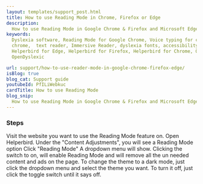 ```yaml
---
layout: templates/support_post.html
title: How to use Reading Mode in Chrome, Firefox or Edge
description:
  How to use Reading Mode in Google Chrome & Firefox and Microsoft Edge using Helperbird for free.
keywords:
  Dyslexia software, Reading Mode for Google Chrome, Voice typing for chrome, Text to speech for
  chrome,  text reader, Immersive Reader, dyslexia fonts, accessibility software, dyslexia software,
  Helperbird for Edge, Helperbird for Firefox, Helperbird for Chrome, Opendyslexic for Chrome,
  OpenDyslexic

url: support/how-to-use-reader-mode-in-google-chrome-firefox-edge/
isBlog: true
blog_cat: Support guide
youtubeId: PfILiWebkuc
cardTitle: How to use Reading Mode
blog_snip:
  How to use Reading Mode in Google Chrome & Firefox and Microsoft Edge using Helperbird for free.
---
```


### Steps

Visit the website you want to use the Reading Mode feature on. Open Helperbird. Under the "Content
Adjustments", you will see a Reading Mode option Click "Reading Mode" A dropdown menu will show.
Clicking the switch to on, will enable Reading Mode and will remove all the un needed content and ads
on the page. To change the theme to a dark mode, just click the dropdown menu and select the theme
you want. To turn it off, just click the toggle switch until it says off.
